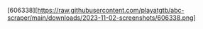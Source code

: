 

[606338][https://raw.githubusercontent.com/playatgtb/abc-scraper/main/downloads/2023-11-02-screenshots/606338.png]